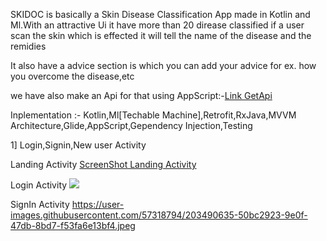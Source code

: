 SKIDOC is basically a Skin Disease Classification App made in Kotlin and Ml.With an attractive Ui it have more than 20 direase classified if a user scan the skin which is effected it will tell the name of the disease and the remidies

It also have a advice section is which you can add your advice for ex. how you overcome the disease,etc 

we have also make an Api for that using AppScript:-[Link GetApi](https://script.google.com/macros/s/AKfycbxGkeghoETMHlV94q9RitHC98kHeeBnLhLMipbi3mRy2f4v8O_m-10R_RpvJ0snRYel/exec)

Inplementation :- Kotlin,Ml[Techable Machine],Retrofit,RxJava,MVVM Architecture,Glide,AppScript,Gependency Injection,Testing

1] Login,Signin,New user Activity
 
  Landing Activity
  [ScreenShot Landing Activity](https://user-images.githubusercontent.com/57318794/203490291-43ea763c-e984-4056-b45a-59e6222ee8da.jpeg)
  
  Login Activity
  <img src='https://user-images.githubusercontent.com/57318794/203490573-4f0aa33a-434b-43e9-83a3-6158ec283963.jpeg'/>
  
  SignIn Activity
  https://user-images.githubusercontent.com/57318794/203490635-50bc2923-9e0f-47db-8bd7-f53fa6e13bf4.jpeg
  
